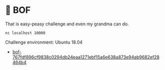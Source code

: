 # 👻 BOF

That is easy-peasy challenge and even my grandma can do.

```nc localhost 10000```

Challenge environment: Ubuntu 18.04

- [bof-767fdf896cf9838c0294db24eaa1271ebf15a6e638a873e94ab9682ef28464b4](bof/service/share/bof)
